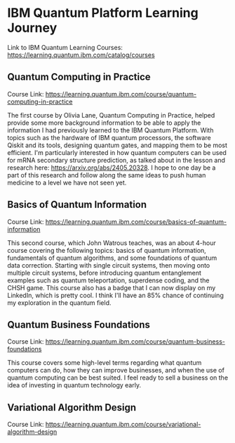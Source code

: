 # IBM Quantum Platform Learning Journey

Link to IBM Quantum Learning Courses: https://learning.quantum.ibm.com/catalog/courses

## Quantum Computing in Practice

Course Link: https://learning.quantum.ibm.com/course/quantum-computing-in-practice

The first course by Olivia Lane, Quantum Computing in Practice, helped provide some more background information to 
be able to apply the information I had previously learned to the IBM Quantum Platform. With topics such as the hardware of 
IBM quantum processors, the software Qiskit and its tools, designing quantum gates, and mapping them to be most efficient. 
I'm particularly interested in how quantum computers can be used for mRNA secondary structure prediction, as talked about 
in the lesson and research here: https://arxiv.org/abs/2405.20328. I hope to one day be a part of this research and 
follow along the same ideas to push human medicine to a level we have not seen yet.

## Basics of Quantum Information

Course Link: https://learning.quantum.ibm.com/course/basics-of-quantum-information

This second course, which John Watrous teaches, was an about 4-hour course
covering the following topics: basics of quantum information, fundamentals of
quantum algorithms, and some foundations of quantum data correction. Starting
with single circuit systems, then moving onto multiple circuit systems, before
introducing quantum entanglement examples such as quantum teleportation, 
superdense coding, and the CHSH game. This course also has a badge that I can now
 display on my LinkedIn, which is pretty cool. I think I'll have an 85% chance
of continuing my exploration in the quantum field. 

## Quantum Business Foundations

Course Link: https://learning.quantum.ibm.com/course/quantum-business-foundations

This course covers some high-level terms regarding what quantum computers can do, 
how they can improve businesses, and when the use of quantum computing can be
best suited. I feel ready to sell a business on the idea of investing in quantum
technology early.

## Variational Algorithm Design

Course Link: https://learning.quantum.ibm.com/course/variational-algorithm-design
